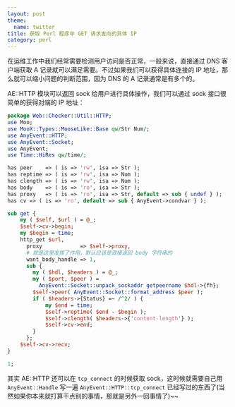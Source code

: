 ```yaml
---
layout: post
theme:
  name: twitter
title: 获取 Perl 程序中 GET 请求发向的具体 IP
category: perl
---
```


在运维工作中我们经常需要检测用户访问是否正常，一般来说，直接通过 DNS 客户端获取 A 记录就可以满足需要。不过如果我们可以获得具体连接的 IP 地址，那么就可以缩小问题的判断范围，因为 DNS 的 A 记录通常是有多个的。

AE::HTTP 模块可以返回 sock 给用户进行具体操作，我们可以通过 sock 接口很简单的获得对端的 IP 地址：

```perl
package Web::Checker::Util::HTTP;
use Moo;
use MooX::Types::MooseLike::Base qw/Str Num/;
use AnyEvent::HTTP;
use AnyEvent::Socket;
use AnyEvent;
use Time::HiRes qw/time/;

has peer    => ( is => 'rw', isa => Str );
has reptime => ( is => 'rw', isa => Num );
has clength => ( is => 'rw', isa => Num );
has body    => ( is => 'ro', isa => Str );
has proxy   => ( is => 'ro', isa => Str, default => sub { undef } );
has cv => ( is => 'ro', default => sub { AnyEvent->condvar } );

sub get {
    my ( $self, $url ) = @_;
    $self->cv->begin;
    my $begin = time;
    http_get $url,
      proxy            => $self->proxy,
      # 就是这里发挥了作用，默认应该是直接返回 body 字符串的
      want_body_handle => 1,
      sub {
        my ( $hdl, $headers ) = @_;
        my ( $port, $peer ) =
          AnyEvent::Socket::unpack_sockaddr getpeername $hdl->{fh};
        $self->peer( AnyEvent::Socket::format_address $peer );
        if ( $headers->{Status} =~ /^2/ ) {
            my $end = time;
            $self->reptime( $end - $begin );
            $self->clength( $headers->{'content-length'} );
            $self->cv->end;
        }
      };
    $self->cv->recv;
}

1;
```

其实 AE::HTTP 还可以在 `tcp_connect` 的时候获取 sock，这时候就需要自己用 `AnyEvent::Handle` 写一遍 `AnyEvent::HTTP::tcp_connect` 已经写过的东西了(当然如果你本来就打算干点别的事情，那就是另外一回事情了)~~

